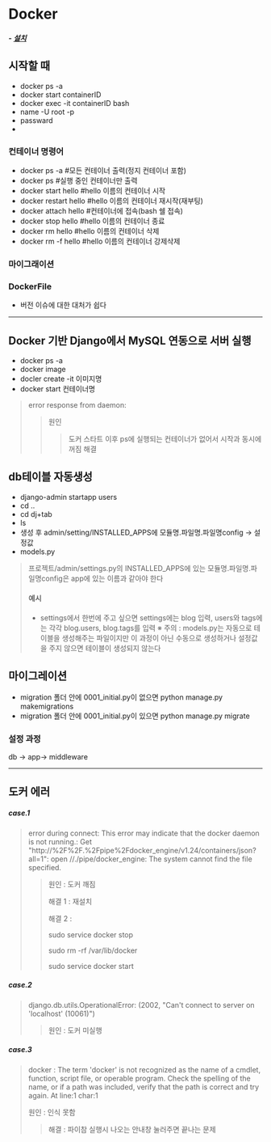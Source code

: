 # Docker
##### - <a href="https://github.com/Seongbae103/memo/blob/main/setting(docker).md">설치</a>
## 시작할 때
- docker ps -a
- docker start containerID
- docker exec -it containerID bash
- name -U root -p
- passward
- 
### 컨테이너 명령어
- docker ps -a #모든 컨테이너 출력(정지 컨테이너 포함)
- docker ps #실행 중인 컨테이너만 출력
- docker start hello #hello 이름의 컨테이너 시작
- docker restart hello #hello 이름의 컨테이너 재시작(재부팅)
- docker attach hello #컨테이너에 접속(bash 쉘 접속)
- docker stop hello #hello 이름의 컨테이너 종료
- docker rm hello #hello 이름의 컨테이너 삭제
- docker rm -f hello #hello 이름의 컨테이너 강제삭제


### 마이그래이션

### DockerFile
- 버전 이슈에 대한 대처가 쉽다

---
## Docker 기반 Django에서 MySQL 연동으로 서버 실행
- docker ps -a
- docker image
- docler create -it 이미지명
- docker start 컨테이너명
> error response from daemon:
>> 원인 
>>>  도커 스타트 이후 ps에 실행되는 컨테이너가 없어서 시작과 동시에 꺼짐
>> 해결
>>>
## db테이블 자동생성
- django-admin startapp users
- cd ..
- cd dj+tab
- ls
- 생성 후 admin/setting/INSTALLED_APPS에 모듈명.파일명.파일명config -> 설정값
- models.py
> 프로젝트/admin/settings.py의 INSTALLED_APPS에 있는 모듈명.파일명.파일명config은 app에 있는 이름과 같아야 한다
> #### 예시 
> - settings에서 한번에 주고 싶으면 settings에는 blog 입력, users와 tags에는 각각 blog.users, blog.tags를 입력
※ 주의 : models.py는 자동으로 테이블을 생성해주는 파일이지만 이 과정이 아닌 수동으로 생성하거나 설정값을 주지 않으면 테이블이 생성되지 않는다


## 마이그레이션

- migration 폴더 안에 0001_initial.py이 없으면 
    python manage.py makemigrations
- migration 폴더 안에 0001_initial.py이 있으면
    python manage.py migrate

### 설정 과정   
db -> app-> middleware

---
## 도커 에러
##### case.1 
> error during connect: This error may indicate that the docker daemon is not running.: Get "http://%2F%2F.%2Fpipe%2Fdocker_engine/v1.24/containers/json?all=1": open //./pipe/docker_engine: The system cannot find the file specified.
>> 원인 : 도커 깨짐<p>
>> 해결 1 : 재설치<p>
>> 해결 2 :<p>
    sudo service docker stop<p>
    sudo rm -rf /var/lib/docker<p>
    sudo service docker start
##### case.2
> django.db.utils.OperationalError: (2002, "Can't connect to server on 'localhost' (10061)")
>> 원인 : 도커 미실행
##### case.3
> docker : The term 'docker' is not recognized as the name of a cmdlet, function, script file, or operable program. Check the spelling of the name, or if a path was included, verify that the path is correct and try again.
At line:1 char:1<div>
> 원인 : 인식 못함<div>
>> 해결 : 파이참 실행시 나오는 안내창 눌러주면 끝나는 문제

